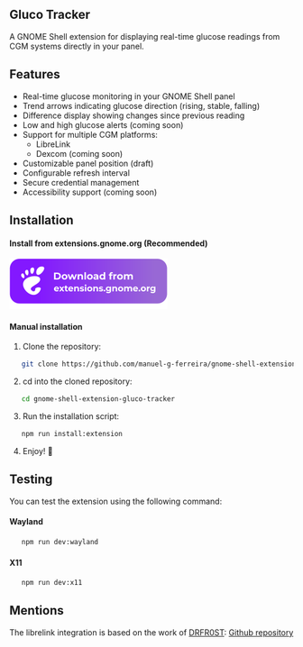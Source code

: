 ## Gluco Tracker
A GNOME Shell extension for displaying real-time glucose readings from CGM systems directly in your panel.


## Features
- Real-time glucose monitoring in your GNOME Shell panel
- Trend arrows indicating glucose direction (rising, stable, falling)
- Difference display showing changes since previous reading
- Low and high glucose alerts (coming soon)
- Support for multiple CGM platforms:
  - LibreLink
  - Dexcom (coming soon)
- Customizable panel position (draft)
- Configurable refresh interval
- Secure credential management
- Accessibility support (coming soon)

## Installation

#### Install from extensions.gnome.org (Recommended)
[<img src="resources/ego.svg">](https://extensions.gnome.org/extension/)

#### Manual installation

1. Clone the repository:
```bash
   git clone https://github.com/manuel-g-ferreira/gnome-shell-extension-gluco-tracker.git
```
2. cd into the cloned repository:
```bash
   cd gnome-shell-extension-gluco-tracker
```
3. Run the installation script:
```bash
   npm run install:extension
```
4. Enjoy! 🎉

## Testing

You can test the extension using the following command:

#### Wayland
```bash
   npm run dev:wayland
```

#### X11
```bash
   npm run dev:x11
```

## Mentions

The librelink integration is based on the work of [DRFR0ST](https://github.com/DRFR0ST): [Github repository](https://github.com/DRFR0ST/libre-link-unofficial-api.git)

